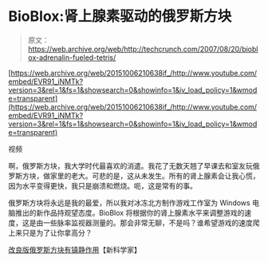 # BioBlox:肾上腺素驱动的俄罗斯方块

> 原文：<https://web.archive.org/web/http://techcrunch.com/2007/08/20/bioblox-adrenalin-fueled-tetris/>

 [https://web.archive.org/web/20151006210638if_/http://www.youtube.com/embed/EVR91_iNMTk?version=3&rel=1&fs=1&showsearch=0&showinfo=1&iv_load_policy=1&wmode=transparent](https://web.archive.org/web/20151006210638if_/http://www.youtube.com/embed/EVR91_iNMTk?version=3&rel=1&fs=1&showsearch=0&showinfo=1&iv_load_policy=1&wmode=transparent)

视频

啊，俄罗斯方块，我大学时代最喜欢的消遣。我花了无数天翘了早课去和室友玩俄罗斯方块，做家里的老大。可悲的是，这从未发生。所有的肾上腺素会让我心慌，因为水平变得更快，我只是崩溃和燃烧。呃，这是常有的事。

俄罗斯方块将永远是我的最爱，所以我对冰冻北方制作游戏工作室为 Windows 电脑推出的新作品持观望态度。BioBlox 将根据你的肾上腺素水平来调整游戏的速度，这是由一些脉率监视器测量的。那会非常无聊，不是吗？谁希望游戏的速度爬上来只是为了让你拿高分？

[改良版俄罗斯方块有镇静作用](https://web.archive.org/web/20151006210638/http://technology.newscientist.com/article.ns?id=dn12500&feedId=tech_rss20)【新科学家】